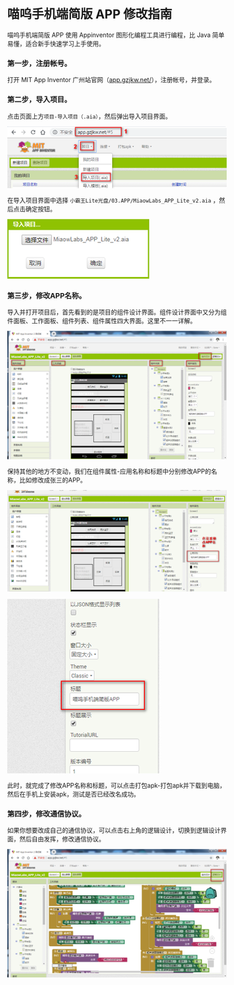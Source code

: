 # 喵呜手机端简版 APP 修改指南

喵呜手机端简版 APP 使用 Appinventor 图形化编程工具进行编程，比 Java 简单易懂，适合新手快速学习上手使用。

### 第一步，注册帐号。

打开 MIT App Inventor 广州站官网（[app.gzjkw.net/](app.gzjkw.net/)），注册帐号，并登录。

### 第二步，导入项目。

点击页面上方`项目-导入项目（.aia）`，然后弹出导入项目界面。

![](/img/2019-04-27_201147.png)

在导入项目界面中选择 `小霸王Lite光盘/03.APP/MiaowLabs_APP_Lite_v2.aia` ，然后点击确定按钮。

![](/img/2019-04-27_201540.png)

### 第三步，修改APP名称。

导入并打开项目后，首先看到的是项目的组件设计界面。组件设计界面中又分为组件面板、工作面板、组件列表、组件属性四大界面。这里不一一详解。

![](/img/2019-04-27_202955.png)

保持其他的地方不变动，我们在组件属性-应用名称和标题中分别修改APP的名称，比如修改成张三的APP。

![](/img/2019-04-27_203554.png)

![](/img/2019-04-27_203840.png)

此时，就完成了修改APP名称和标题，可以点击打包apk-打包apk并下载到电脑，然后在手机上安装apk，测试是否已经改名成功。

### 第四步，修改通信协议。

如果你想要改成自己的通信协议，可以点击右上角的逻辑设计，切换到逻辑设计界面，然后自由发挥，修改通信协议。

![](/img/2019-04-27_204651.png)




